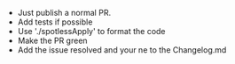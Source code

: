 * Just publish a normal PR.
* Add tests if possible
* Use './spotlessApply' to format the code
* Make the PR green
* Add the issue resolved and your ne to the Changelog.md

